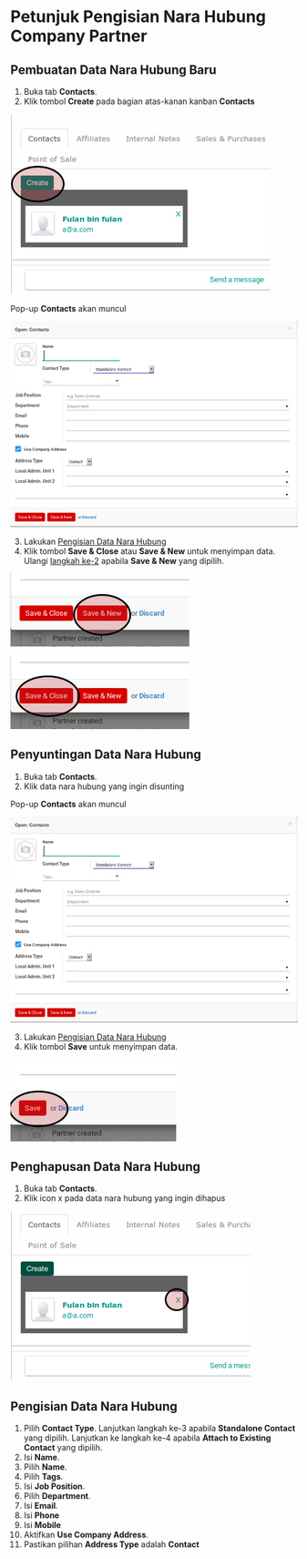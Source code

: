 # Petunjuk Pengisian Nara Hubung Company Partner

## Pembuatan Data Nara Hubung Baru

1. Buka tab **Contacts**.
2. <a name="l2">Klik</a> tombol **Create** pada bagian atas-kanan kanban **Contacts**

![](../img/company-partner/tombol-create-contact.png)

Pop-up **Contacts** akan muncul

![](../img/company-partner/pop-up-contact.png)

3. Lakukan [Pengisian Data Nara Hubung](#pengisian)
4. Klik tombol **Save & Close** atau **Save & New** untuk menyimpan data. Ulangi [langkah ke-2](#l2) apabila **Save & New** yang dipilih.

![](../img/company-partner/tombol-save-new-contact.png)

![](../img/company-partner/tombol-save-close-contact.png)

## <a name="sunting">Penyuntingan Data Nara Hubung</a>

1. Buka tab **Contacts**.
2. Klik data nara hubung yang ingin disunting

Pop-up **Contacts** akan muncul

![](../img/company-partner/pop-up-contact.png)

3. Lakukan [Pengisian Data Nara Hubung](#pengisian)
4. Klik tombol **Save** untuk menyimpan data.

![](../img/company-partner/tombol-save-contact.png)

## <a name="hapus">Penghapusan Data Nara Hubung</a>

1. Buka tab **Contacts**.
2. Klik icon x pada data nara hubung yang ingin dihapus

![](../img/company-partner/tombol-hapus-contact.png)

## <a name="pengisian">Pengisian Data Nara Hubung</a>

1. Pilih **Contact Type**. Lanjutkan langkah ke-3 apabila **Standalone Contact** yang dipilih. Lanjutkan ke langkah ke-4 apabila **Attach to Existing Contact** yang dipilih.
2. Isi **Name**.
3. Pilih **Name**.
4. Pilih **Tags**.
5. Isi **Job Position**.
6. Pilih **Department**.
7. Isi **Email**.
8. Isi **Phone**
9. Isi **Mobile**
10. Aktifkan **Use Company Address**.
11. Pastikan pilihan **Address Type** adalah **Contact**
